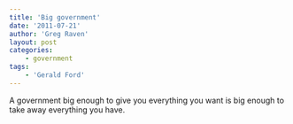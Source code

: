 ```yaml
---
title: 'Big government'
date: '2011-07-21'
author: 'Greg Raven'
layout: post
categories:
    - government
tags:
    - 'Gerald Ford'
---
```


A government big enough to give you everything you want is big enough to take away everything you have.